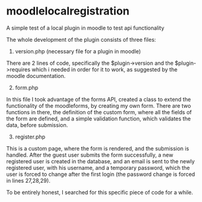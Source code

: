 # moodlelocalregistration
A simple test of a local plugin in moodle to test api functionality

The whole development of the plugin consists of three files:

1) version.php (necessary file for a plugin in moodle)

There are 2 lines of code, specifically the $plugin->version and the $plugin->requires which i needed in order for it to work, as suggested by the moodle documentation.

2) form.php

In this file I took advantage of the forms API, created a class to extend the functionality of the moodleforms, by creating my own form. There are two functions in there, the definition of the custom form, where all the fields of the form are defined, and a simple validation function, which validates the data, before submission.

3) register.php

This is a custom page, where the form is rendered, and the submission is handled. After the guest user submits the form successfully, a new registered user is created in the database, and an email is sent to the newly registered user, with his username, and a temporary password, which the user is forced to change after the first login (the password change is forced in lines 27,28,29). 

To be entirely honest, I searched for this specific piece of code for a while.
